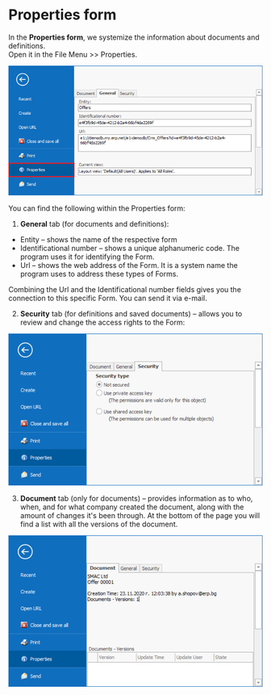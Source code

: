 # Properties form

In the <b>Properties form</b>, we systemize the information about documents and definitions. <br>
Open it in the File Menu >> Properties.

![General Properties](pictures/general-properties.png) 

You can find the following within the Properties form:

1. <b>General</b> tab (for documents and definitions):

- Entity – shows the name of the respective form
- Identificational number – shows a unique alphanumeric code. The program uses it for identifying the Form.
- Url – shows the web address of the Form. It is a system name the program uses to address these types of Forms.  

Combining the Url and the Identificational number fields gives you the connection to this specific Form. You can send it via e-mail. 

2. <b>Security</b> tab (for definitions and saved documents) – allows you to review and change the access rights to thе Form:

![Security Properties](pictures/security-properties.png)

3. <b>Document</b> tab (only for documents) – provides information as to who, when, and for what company created the document, along with the amount of changes it's been through. At the bottom of the page you will find a list with all the versions of the document.

![Document Properties](pictures/document-properties.png)

